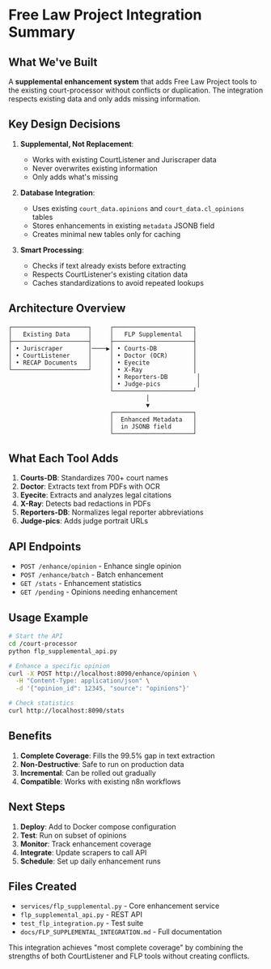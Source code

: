 # Free Law Project Integration Summary

## What We've Built

A **supplemental enhancement system** that adds Free Law Project tools to the existing court-processor without conflicts or duplication. The integration respects existing data and only adds missing information.

## Key Design Decisions

1. **Supplemental, Not Replacement**: 
   - Works with existing CourtListener and Juriscraper data
   - Never overwrites existing information
   - Only adds what's missing

2. **Database Integration**:
   - Uses existing `court_data.opinions` and `court_data.cl_opinions` tables
   - Stores enhancements in existing `metadata` JSONB field
   - Creates minimal new tables only for caching

3. **Smart Processing**:
   - Checks if text already exists before extracting
   - Respects CourtListener's existing citation data
   - Caches standardizations to avoid repeated lookups

## Architecture Overview

```
┌─────────────────────┐     ┌──────────────────────┐
│   Existing Data     │     │   FLP Supplemental   │
├─────────────────────┤     ├──────────────────────┤
│ • Juriscraper       │────▶│ • Courts-DB          │
│ • CourtListener     │     │ • Doctor (OCR)       │
│ • RECAP Documents   │     │ • Eyecite            │
└─────────────────────┘     │ • X-Ray              │
                            │ • Reporters-DB        │
                            │ • Judge-pics          │
                            └──────────────────────┘
                                      │
                                      ▼
                            ┌──────────────────────┐
                            │  Enhanced Metadata   │
                            │  in JSONB field      │
                            └──────────────────────┘
```

## What Each Tool Adds

1. **Courts-DB**: Standardizes 700+ court names
2. **Doctor**: Extracts text from PDFs with OCR
3. **Eyecite**: Extracts and analyzes legal citations
4. **X-Ray**: Detects bad redactions in PDFs
5. **Reporters-DB**: Normalizes legal reporter abbreviations
6. **Judge-pics**: Adds judge portrait URLs

## API Endpoints

- `POST /enhance/opinion` - Enhance single opinion
- `POST /enhance/batch` - Batch enhancement
- `GET /stats` - Enhancement statistics
- `GET /pending` - Opinions needing enhancement

## Usage Example

```bash
# Start the API
cd /court-processor
python flp_supplemental_api.py

# Enhance a specific opinion
curl -X POST http://localhost:8090/enhance/opinion \
  -H "Content-Type: application/json" \
  -d '{"opinion_id": 12345, "source": "opinions"}'

# Check statistics
curl http://localhost:8090/stats
```

## Benefits

1. **Complete Coverage**: Fills the 99.5% gap in text extraction
2. **Non-Destructive**: Safe to run on production data
3. **Incremental**: Can be rolled out gradually
4. **Compatible**: Works with existing n8n workflows

## Next Steps

1. **Deploy**: Add to Docker compose configuration
2. **Test**: Run on subset of opinions
3. **Monitor**: Track enhancement coverage
4. **Integrate**: Update scrapers to call API
5. **Schedule**: Set up daily enhancement runs

## Files Created

- `services/flp_supplemental.py` - Core enhancement service
- `flp_supplemental_api.py` - REST API
- `test_flp_integration.py` - Test suite
- `docs/FLP_SUPPLEMENTAL_INTEGRATION.md` - Full documentation

This integration achieves "most complete coverage" by combining the strengths of both CourtListener and FLP tools without creating conflicts.